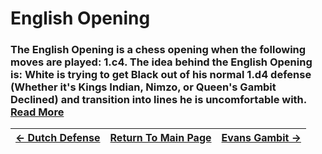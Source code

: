 # English Opening

### The English Opening is a chess opening when the following moves are played: 1.c4. The idea behind the English Opening is: White is trying to get Black out of his normal 1.d4 defense (Whether it's Kings Indian, Nimzo, or Queen's Gambit Declined) and transition into lines he is uncomfortable with.  [Read More](https://simplifychess.com/english-opening/index.html)

|[<- Dutch Defense](DutchDefense.md)|[Return To Main Page](index.md)|[Evans Gambit ->](EvansGambit.md)|
|:----|:---:|----:|
